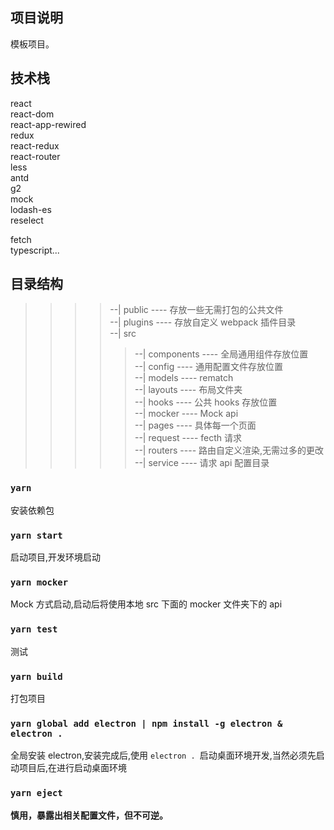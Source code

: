 ## 项目说明

模板项目。

## 技术栈

react<br />
react-dom<br />
react-app-rewired<br />
redux<br />
react-redux<br />
react-router<br />
less<br />
antd<br />
g2<br />
mock<br />
lodash-es<br />
reselect<br />

<!-- immutable -->

fetch<br />
typescript...

## 目录结构

> > > > --| public ---- 存放一些无需打包的公共文件<br />
> > > > --| plugins ---- 存放自定义 webpack 插件目录<br />
> > > > --| src<br />
> > > >
> > > > > --| components ---- 全局通用组件存放位置<br />
> > > > > --| config ---- 通用配置文件存放位置<br />
> > > > > --| models ---- rematch<br />
> > > > > --| layouts ---- 布局文件夹<br />
> > > > > --| hooks ---- 公共 hooks 存放位置<br />
> > > > > --| mocker ---- Mock api<br />
> > > > > --| pages ---- 具体每一个页面<br />
> > > > > --| request ---- fecth 请求<br />
> > > > > --| routers ---- 路由自定义渲染,无需过多的更改<br />
> > > > > --| service ---- 请求 api 配置目录<br />

### `yarn`

安装依赖包

### `yarn start`

启动项目,开发环境启动

### `yarn mocker`

Mock 方式启动,启动后将使用本地 src 下面的 mocker 文件夹下的 api

### `yarn test`

测试

### `yarn build`

打包项目

### `yarn global add electron | npm install -g electron & electron .`

全局安装 electron,安装完成后,使用 `electron . `启动桌面环境开发,当然必须先启动项目后,在进行启动桌面环境

### `yarn eject`

**慎用，暴露出相关配置文件，但不可逆。**

